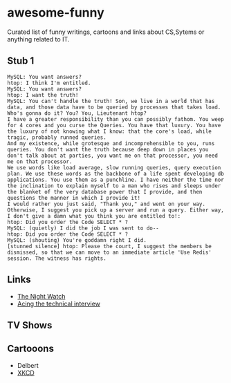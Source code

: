 # awesome-funny
Curated list of funny writings, cartoons and links about CS,Sytems or anything related to IT.


## Stub 1
```
MySQL: You want answers?
htop: I think I'm entitled.
MySQL: You want answers?
htop: I want the truth!
MySQL: You can't handle the truth! Son, we live in a world that has data, and those data have to be queried by processes that takes load. Who's gonna do it? You? You, Lieutenant htop?
I have a greater responsibility than you can possibly fathom. You weep for 4 cores and you curse the Queries. You have that luxury. You have the luxury of not knowing what I know: that the core's load, while tragic, probably runned queries.
And my existence, while grotesque and incomprehensible to you, runs queries. You don't want the truth because deep down in places you don't talk about at parties, you want me on that processor, you need me on that processor.
We use words like load average, slow running queries, query execution plan. We use these words as the backbone of a life spent developing db applications. You use them as a punchline. I have neither the time nor the inclination to explain myself to a man who rises and sleeps under the blanket of the very database power that I provide, and then questions the manner in which I provide it!
I would rather you just said, "Thank you," and went on your way. Otherwise, I suggest you pick up a server and run a query. Either way, I don't give a damn what you think you are entitled to!:
htop: Did you order the Code SELECT * ?
MySQL: (quietly) I did the job I was sent to do--
htop: Did you order the Code SELECT * ?
MySQL: (shouting) You're goddamn right I did.
[stunned silence] htop: Please the court, I suggest the members be dismissed, so that we can move to an immediate article 'Use Redis' session. The witness has rights.
```

## Links
- [The Night Watch](http://scholar.harvard.edu/files/mickens/files/thenightwatch.pdf)
- [Acing the technical interview](https://aphyr.com/posts/340-acing-the-technical-interview)

## TV Shows

## Cartooons
- Delbert
- [XKCD](https://xkcd.com/)
